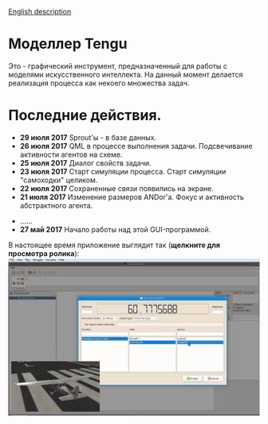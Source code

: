[English description](README.md)

# Моделлер Tengu

Это - графический инструмент, предназначенный для работы с моделями искусственного интеллекта. На данный момент
делается реализация процесса как некоего множества задач. 

# Последние действия.

- **29 июля 2017** Sprout'ы - в базе данных.
- **26 июля 2017** QML в процессе выполнения задачи. Подсвечивание активности агентов на схеме.
- **25 июля 2017** Диалог свойств задачи. 
- **23 июля 2017** Старт симуляции процесса. Старт симуляции "самоходки" целиком.
- **22 июля 2017** Сохраненные связи появились на экране.
- **21 июля 2017** Изменение размеров ANDor'а. Фокус и активность абстрактного агента.
<!--
- **20 июля 2017** Удаление агента из базы данных. Создание задачи из меню на схеме.
- **16 июля 2017** Глюк с координатами элемента. upsert (insert или update, если есть). Глюк с очисктой элемента дерева.
- **15 июля 2017** С помарками, но модель - открылась.
- **14 июля 2017** Очистка выбранного элемента дерева. Переделка процесса создания элемента.
- **13 июля 2017** В диалоге открытия появились какие-то элементы.
- **12 июля 2017** Сообщение об ошибках.
- **11 июля 2017** Индекс в монге - создался автоматически. Все грязно, но задачи и процессы записываются в собственных коллекциях.
- **08 июля 2017** Индексы монги (не закончил).
- **07 июля 2017** Записал "самоходку" в базу данных.
- **06 июля 2017** Графическое представление процесса. Графические координаты перенесены в AbstractEntity.
- **05 июля 2017** Ввод класса SproutableAgent. Создание некоторых агентов из контекстного меню дерева структуры.
- **04 июля 2017** Глюк с очисткой сцены. Автоматические имена для задач и sprout'ов.
- **03 июль 2017** Режим выполнения для графического элемента связи. Осиротевший sprout.
- **02 июль 2017** Подписка sprout'а на внешний сигнал.
- **30 июня 2017** Заполнение списка "росточков", подписка "ростка" на его сигнал.
- **28 июня 2017** Списки процессов и задач в диалоге свойств "росточка". 
- **27 июня 2017** Заместитель Sprout'а для процесса симуляции.
- **26 июня 2017** Процесс симуляции в X-Plane.
- **24 июня 2017** Диалог свойств sprout'а. Древовидная структура рабочего пространства.
- **23 июня 2017** Добавлено "человеческое имя". Выбор связей ("росточков"). Ограничения в "ростках".
- **22 июнь 2017** Баг с очисткой сцены. Переделана схема наследования элементов со связями.
- **21 июнь 2017** Переделана отрисовка "росточка". Выбор типа и угла наклона "росточка". Связи сверху и снизу задачи.
- **20 июнь 2017** Перемещение связи вместе с задачей. Изменение режима выполнения элемента.
- **19 июнь 2017** Прекращение создания связи - Escape'ом. Носики для стрелок.
- **18 июнь 2017** Элементы ANDor, ORer. Измерение имени задачи. Переделанный метод рисования. Создание связи (не закончено).
- **17 июня 2017** Нарисован элемент "окончание процесса". Передвижение элементов на схеме. Событие сброса на схему. Тулбар "файлы".
- **16 июня 2017** SchemaView начала принимать событие таскания. Создан элемент "Начало процесса".
- **14 июня 2017** Добавлен интерфейс хранимого объекта.
- **13 июня 2017** Добавил событие перетаскивания в тулбар библиотеки, начал делать запись в монго. Фейковую задачу записал в монго.
- **12 июня 2017** Добавил XPlaneAgent и XPlaneAgentItem как постоянно существующие невидимые элементы для
    обеспечения процесса симуляции. Добавил кнопки изменения режимов выполнения модели и управления симуляцией.
    Цвета фона для свойств агентов. Заготовка тулбара с библиотечными элементами.
- **11 июня 2017** Добавил MVC-связку со свойствами. На экране появились первые свойства "сущностей".
-->
- ......
- **27 май 2017** Начало работы над этой GUI-программой.

В настоящее время приложение выглядит так (**щелкните для просмотра ролика**):
[![Текущий вид](pictures/today.png)](https://youtu.be/5uBr2-cMb1g)



